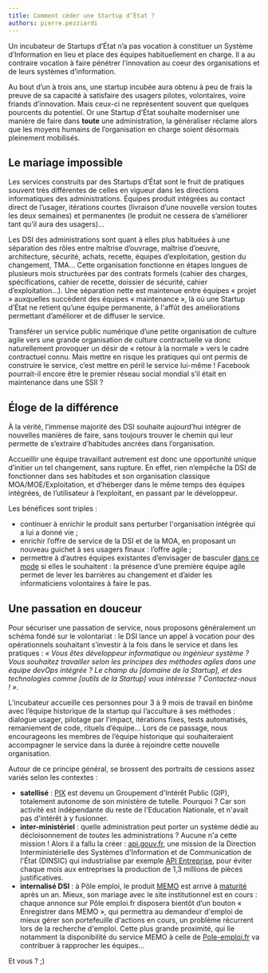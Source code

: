 ```yaml
---
title: Comment céder une Startup d’État ?
authors: pierre.pezziardi
---
```


Un incubateur de Startups d’État n’a pas vocation à constituer un Système d’Information en lieu et place des équipes habituellement en charge. Il a au contraire vocation à faire pénétrer l’innovation au coeur des organisations et de leurs systèmes d’information.

Au bout d’un à trois ans, une startup incubée aura obtenu à peu de frais la preuve de sa capacité à satisfaire des usagers pilotes, volontaires, voire friands d’innovation. Mais ceux-ci ne représentent souvent que quelques pourcents du potentiel. Or une Startup d’État souhaite moderniser une manière de faire dans **toute** une administration, la généraliser réclame alors que les moyens humains de l’organisation en charge soient désormais pleinement mobilisés.

<!--more-->

## Le mariage impossible

Les services construits par des Startups d’État sont le fruit de pratiques souvent très différentes de celles en vigueur dans les directions informatiques des administrations. Équipes produit intégrées au contact direct de l’usager, itérations courtes (livraison d’une nouvelle version toutes les deux semaines) et permanentes (le produit ne cessera de s’améliorer tant qu’il aura des usagers)… 

Les DSI des administrations sont quant à elles plus habituées à une séparation des rôles entre maîtrise d’ouvrage, maîtrise d’oeuvre, architecture, sécurité, achats, recette, équipes d’exploitation, gestion du changement, TMA… Cette organisation fonctionne en étapes longues de plusieurs mois structurées par des contrats formels (cahier des charges, spécifications, cahier de recette, doissier de sécurité, cahier d’exploitation…). Une séparation nette est maintenue entre équipes « projet » auxquelles succèdent des équipes « maintenance », là où une Startup d’État ne retient qu’une équipe permanente, à l'affût des améliorations permettant d’améliorer et de diffuser le service.

Transférer un service public numérique d’une petite organisation de culture agile vers une grande organisation de culture contractuelle va donc naturellement provoquer un désir de « retour à la normale » vers le cadre contractuel connu. Mais mettre en risque les pratiques qui ont permis de construire le service, c’est mettre en péril le service lui-même ! Facebook pourrait-il encore être le premier réseau social mondial s’il était en maintenance dans une SSII ?

## Éloge de la différence

À la vérité, l’immense majorité des DSI souhaite aujourd’hui intégrer de nouvelles manières de faire, sans toujours trouver le chemin qui leur permette de s’extraire d’habitudes ancrées dans l’organisation.

Accueillir une équipe travaillant autrement est donc une opportunité unique d’initier un tel changement, sans rupture. En effet, rien n’empêche la DSI de fonctionner dans ses habitudes et son organisation classique MOA/MOE/Exploitation, et d’héberger dans le même temps des équipes intégrées, de l’utilisateur à l’exploitant, en passant par le développeur. 

Les bénéfices sont triples :

* continuer à enrichir le produit sans perturber l'organisation intégrée qui a lui a donné vie ;
* enrichir l’offre de service de la DSI et de la MOA, en proposant un nouveau guichet à ses usagers finaux : l’offre agile ;
* permettre à d’autres équipes existantes d’envisager de basculer [dans ce mode](https://beta.gouv.fr/2016/11/28/equipes-autonomes.html) si elles le souhaitent : la présence d’une première équipe agile permet de lever les barrières au changement et d’aider les informaticiens volontaires à faire le pas.

## Une passation en douceur

Pour sécuriser une passation de service, nous proposons généralement un schéma fondé sur le volontariat : le DSI lance un appel à vocation pour des opérationnels souhaitant s’investir à la fois dans le service et dans les pratiques : _« Vous êtes développeur informatique ou ingénieur système ? Vous souhaitez travailler selon les principes des méthodes agiles dans une équipe devOps intégrée ? Le champ du [domaine de la Startup], et des technologies comme [outils de la Startup] vous intéresse ? Contactez-nous ! »_.

L’incubateur accueille ces personnes pour 3 à 9 mois de travail en binôme avec l’équipe historique de la startup qui l’acculture à ses méthodes : dialogue usager, pilotage par l’impact, itérations fixes, tests automatisés, remaniement de code, rituels d’équipe…
Lors de ce passage, nous encourageons les membres de l’équipe historique qui souhaiteraient accompagner le service dans la durée à rejoindre cette nouvelle organisation.

Autour de ce principe général, se brossent des portraits de cessions assez variés selon les contextes :
* **satellisé** : [PIX](https://pix.beta.gouv.fr/) est devenu un Groupement d'Intérêt Public (GIP), totalement autonome de son ministère de tutelle. Pourquoi ? Car son activité est indépendante du reste de l'Education Nationale, et n'avait pas d'intérêt à y fusionner.
* **inter-ministériel** : quelle administration peut porter un système dédié au décloisonnement de *toutes* les administrations ? Aucune n'a cette mission ! Alors il a fallu la créer : [api.gouv.fr](https://api.gouv.fr), une mission de la Direction Interministérielle des Systèmes d'Information et de Communication de l'État (DINSIC) qui industrialise par exemple [API Entreprise](https://api.gouv.fr/api/api-entreprise.html), pour éviter chaque mois aux entreprises la production de 1,3 millions de pièces justificatives.
* **internalisé DSI** : à Pôle emploi, le produit [MEMO](https://memo.-em-emploi.fr/) est arrivé à [maturité](https://memo.pole-emploi.fr/stats) après un an. Mieux, son mariage avec le site institutionnel est en cours : chaque annonce sur Pôle emploi.fr disposera bientôt d’un bouton « Enregistrer dans MEMO », qui permettra au demandeur d'emploi de mieux gérer son portefeuille d'actions en cours, un problème récurrent lors de la recherche d'emploi. Cette plus grande proximité, qui lie notamment la disponibilité du service MEMO à celle de [Pole-emploi.fr](http://www.pole-emploi.fr/accueil/) va contribuer à rapprocher les équipes…

Et vous ? ;)
